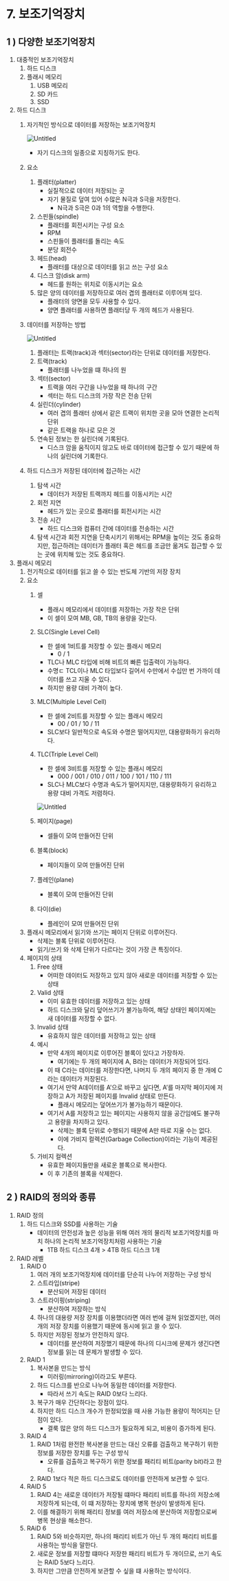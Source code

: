 # 7. 보조기억장치

## 1 ) 다양한 보조기억장치

1. 대중적인 보조기억장치
    1. 하드 디스크
    2. 플래시 메모리
        1. USB 메모리
        2. SD 카드
        3. SSD
2. 하드 디스크
    1. 자기적인 방식으로 데이터를 저장하는 보조기억장치
        
        ![Untitled](https://prod-files-secure.s3.us-west-2.amazonaws.com/ccd9570b-85c2-4c37-a7ea-3521eb1cd311/a11faadd-10ad-4f78-8344-e2f43af3b938/Untitled.png)
        
        - 자기 디스크의 일종으로 지칭하기도 한다.
    2. 요소
        1. 플래터(platter)
            - 실질적으로 데이터 저장되는 곳
            - 자기 물질로 덮여 있어 수많은 N극과 S극을 저장한다.
                - N극과 S극은 0과 1의 역할을 수행한다.
        2. 스핀들(spindle)
            - 플래터를 회전시키는 구성 요소
            - RPM
            - 스핀들이 플래터를 돌리는 속도
            - 분당 회전수
        3. 헤드(head)
            - 플래터를 대상으로 데이터를 읽고 쓰는 구성 요소
        4. 디스크 암(disk arm)
            - 헤드를 원하는 위치로 이동시키는 요소
        5. 많은 양의 데이터를 저장하므로 여러 겹의 플래터로 이루어져 있다.
            - 플래터의 양면을 모두 사용할 수 있다.
            - 양면 플래터를 사용하면 플래터당 두 개의 헤드가 사용된다.
    3. 데이터를 저장하는 방법
        
        ![Untitled](https://prod-files-secure.s3.us-west-2.amazonaws.com/ccd9570b-85c2-4c37-a7ea-3521eb1cd311/03c130d0-3b58-4aaa-9c83-3a154229d255/Untitled.png)
        
        1. 플래터는 트랙(track)과 섹터(sector)라는 단위로 데이터를 저장한다.
        2. 트랙(track)
            - 플래터를 나누었을 떄 하나의 원
        3. 섹터(sector)
            - 트랙을 여러 구간을 나누었을 때 하나의 구간
            - 섹터는 하드 디스크의 가장 작은 전송 단위
        4. 실린더(cylinder)
            - 여러 겹의 플래터 상에서 같은 트랙이 위치한 곳을 모아 연결한 논리적 단위
            - 같은 트랙을 하나로 모은 것
        5. 연속된 정보는 한 실린더에 기록된다.
            - 디스크 암을 움직이지 않고도 바로 데이터에 접근할 수 있기 때문에 하나의 실린더에 기록한다.
    4. 하드 디스크가 저장된 데이터에 접근하는 시간
        1. 탐색 시간
            - 데이터가 저장된 트랙까지 헤드를 이동시키는 시간
        2. 회전 지연
            - 헤드가 있는 곳으로 플래터를 회전시키는 시간
        3. 전송 시간
            - 하드 디스크와 컴퓨터 간에 데이터를 전송하는 시간
        4. 탐색 시간과 회전 지연을 단축시키기 위해서는 RPM을 높이는 것도 중요하지만, 접근하려는 데이터가 플래터 혹은 헤드를 조금만 옮겨도 접근할 수 있는 곳에 위치해 있는 것도 중요하다.
3. 플래시 메모리
    1. 전기적으로 데이터를 읽고 쓸 수 있는 반도체 기반의 저장 장치
    2. 요소
        1. 셀
            - 플래시 메모리에서 데이터를 저장하는 가장 작은 단위
            - 이 셀이 모여 MB, GB, TB의 용량을 갖는다.
        2. SLC(Single Level Cell)
            - 한 셀에 1비트를 저장할 수 있는 플래시 메모리
                - 0 / 1
            - TLC나 MLC 타입에 비해 비트의 빠른 입출력이 가능하다.
            - 수명ㄷ TCL이나 MLC 타입보다 길어서 수만에서 수십만 번 가까이 데이터를 쓰고 지울 수 있다.
            - 하지만 용량 대비 가격이 높다.
        3. MLC(Multiple Level Cell)
            - 한 셀에 2비트를 저장할 수 있는 플래시 메모리
                - 00 / 01 / 10 / 11
            - SLC보다 일반적으로 속도와 수명은 떨어지지만, 대용량화하기 유리하다.
        4. TLC(Triple Level Cell)
            - 한 셀에 3비트를 저장할 수 있는 플래시 메모리
                - 000 / 001 / 010 / 011 / 100 / 101 / 110 / 111
            - SLC나 MLC보다 수명과 속도가 떨어지지만, 대용량화하기 유리하고 용량 대비 가격도 저렴하다.
            
            ![Untitled](https://prod-files-secure.s3.us-west-2.amazonaws.com/ccd9570b-85c2-4c37-a7ea-3521eb1cd311/ff0aa41c-41bd-42de-be55-8bb78932b605/Untitled.png)
            
        5. 페이지(page)
            - 셀들이 모여 만들어진 단위
        6. 블록(block)
            - 페이지들이 모여 만들어진 단위
        7. 플레인(plane)
            - 블록이 모여 만들어진 단위
        8. 다이(die)
            - 플레인이 모여 만들어진 단위
    3. 플래시 메모리에서 읽기와 쓰기는 페이지 단위로 이루어진다.
        - 삭제는 블록 단위로 이루어진다.
        - 읽기/쓰기 와 삭제 단위가 다르다는 것이 가장 큰 특징이다.
    4. 페이지의 상태
        1. Free 상태
            - 어떠한 데이터도 저장하고 있지 않아 새로운 데이터를 저장할 수 있는 상태
        2. Valid 상태
            - 이미 유효한 데이터를 저장하고 있는 상태
            - 하드 디스크와 달리 덮어쓰기가 불가능하여, 해당 상태인 페이지에는 새 데이터를 저장할 수 없다.
        3. Invalid 상태
            - 유효하지 않은 데이터를 저장하고 있는 상태
        4. 예시
            - 만약 4개의 페이지로 이루어진 블록이 있다고 가장하자.
                - 여기에는 두 개의 페이지에 A, B라는 데이터가 저장되어 있다.
            - 이 때 C라는 데이터를 저장한다면, 나머지 두 개의 페이지 중 한 개에 C라는 데이터가 저장된다.
            - 여기서 만약 A데이터를 A’으로 바꾸고 싶다면, A’를 마지막 페이지에 저장하고 A가 저장된 페이지를 Invalid 상태로 만든다.
                - 플래시 메모리는 덮어쓰기가 불가능하기 때문이다.
            - 여기서 A를 저장하고 있는 페이지는 사용하지 않을 공간임에도 불구하고 용량을 차지하고 있다.
                - 삭제는 블록 단위로 수행되기 때문에 A만 따로 지울 수는 없다.
                - 이에 가비지 컬렉션(Garbage Collection)이라는 기능이 제공된다.
        5. 가비지 컬렉션
            - 유효한 페이지들만을 새로운 블록으로 복사한다.
            - 이 후 기존의 블록을 삭제한다.
    

## 2 ) RAID의 정의와 종류

1. RAID 정의
    1. 하드 디스크와 SSD를 사용하는 기술
        - 데이터의 안전성과 높은 성능을 위해 여러 개의 물리적 보조기억장치를 마치 하나의 논리적 보조기억장치처럼 사용하는 기술
            - 1TB 하드 디스크 4개 > 4TB 하드 디스크 1개
2. RAID 레벨
    1. RAID 0
        1. 여러 개의 보조기억장치에 데이터를 단순히 나누어 저장하는 구성 방식
        2. 스트라입(stripe)
            - 분산되어 저장된 데이터
        3. 스트라이핑(striping)
            - 분산하여 저장하는 방식
        4. 하나의 대용량 저장 장치를 이용했더라면 여러 번에 걸쳐 읽었겠지만, 여러 개의 저장 장치를 이용했기 때문에 동시에 읽고 쓸 수 있다.
        5. 하지만 저장된 정보가 안전하지 않다.
            - 데이터를 분산하여 저장했기 때문에 하나의 디시크에 문제가 생긴다면 정보를 읽는 데 문제가 발생할 수 있다.
    2. RAID 1
        1. 복사본을 만드는 방식
            - 미러링(mirroring)이라고도 부른다.
        2. 하드 디스크를 반으로 나누어 동일한 데이터를 저장한다.
            - 따라서 쓰기 속도는 RAID 0보다 느리다.
        3. 복구가 매우 간단하다는 장점이 있다.
        4. 하지만 하드 디스크 개수가 한정되었을 때 사용 가능한 용량이 적어지는 단점이 있다.
            - 결룩 많은 양의 하드 디스크가 필요하게 되고, 비용이 증가하게 된다.
    3. RAID 4
        1. RAID 1처럼 완전한 복사본을 만드는 대신 오류를 검출하고 복구하기 위한 정보를 저장한 장치를 두는 구성 방식
            - 오류를 검출하고 복구하기 위한 정보를 패리티 비트(parity bit)라고 한다.
        2. RAID 1보다 적은 하드 디스크로도 데이터를 안전하게 보관할 수 있다.
    4. RAID 5
        1. RAID 4는 새로운 데이터가 저장될 떄마다 패리티 비트를 하나의 저장소에 저장하게 되는데, 이 떄 저장하는 장치에 병목 현상이 발생하게 된다.
        2. 이를 해결하기 위해 패리티 정보를 여러 저장소에 분산하여 저장함으로써 병목 현상을 해소한다.
    5. RAiD 6
        1. RAID 5와 비슷하지만, 하나의 패리티 비트가 아닌 두 개의 패리티 비트를 사용하는 방식을 말한다.
        2. 새로운 정보를 저장할 떄마다 저장한 패리티 비트가 두 개이므로, 쓰기 속도는 RAID 5보다 느리다.
        3. 하지만 그만큼 안전하게 보관할 수 싶을 떄 사용하는 방식이다.
